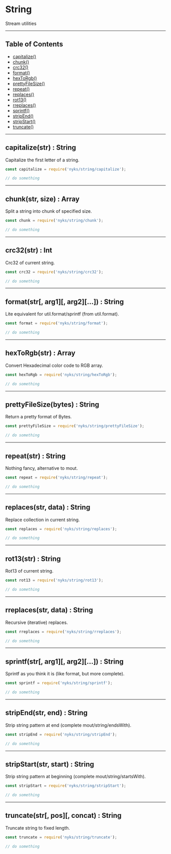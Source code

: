 # String

Stream utilities

------

## Table of Contents

  * [capitalize()](#capitalize)
  * [chunk()](#chunk)
  * [crc32()](#crc32)
  * [format()](#format)
  * [hexToRgb()](#hexToRgb)
  * [prettyFileSize()](#prettyFileSize)
  * [repeat()](#repeat)
  * [replaces()](#replaces)
  * [rot13()](#rot13)
  * [rreplaces()](#rreplaces)
  * [sprintf()](#sprintf)
  * [stripEnd()](#stripEnd)
  * [stripStart()](#stripStart)
  * [truncate()](#truncate)

------

<a name="capitalize"></a>
## capitalize(str) : String

Capitalize the first letter of a string.

```javascript
const capitalize = require('nyks/string/capitalize');

// do something
```

------

<a name="chunk"></a>
## chunk(str, size) : Array

Split a string into chunk of specified size.

```javascript
const chunk = require('nyks/string/chunk');

// do something
```

------

<a name="crc32"></a>
## crc32(str) : Int

Crc32 of current string.

```javascript
const crc32 = require('nyks/string/crc32');

// do something
```

------

<a name="format"></a>
## format(str[, arg1][, arg2][...]) : String

Lite equivalent for util.format/sprintf (from util.format).

```javascript
const format = require('nyks/string/format');

// do something
```

------

<a name="hexToRgb"></a>
## hexToRgb(str) : Array

Convert Hexadecimal color code to RGB array.

```javascript
const hexToRgb = require('nyks/string/hexToRgb');

// do something
```

------

<a name="prettyFileSize"></a>
## prettyFileSize(bytes) : String

Return a pretty format of Bytes.

```javascript
const prettyFileSize = require('nyks/string/prettyFileSize');

// do something
```

------

<a name="repeat"></a>
## repeat(str) : String

Nothing fancy, alternative to mout.

```javascript
const repeat = require('nyks/string/repeat');

// do something
```

------

<a name="replaces"></a>
## replaces(str, data) : String

Replace collection in current string.

```javascript
const replaces = require('nyks/string/replaces');

// do something
```

------

<a name="rot13"></a>
## rot13(str) : String

Rot13 of current string.

```javascript
const rot13 = require('nyks/string/rot13');

// do something
```

------

<a name="rreplaces"></a>
## rreplaces(str, data) : String

Recursive (iterative) replaces.

```javascript
const rreplaces = require('nyks/string/rreplaces');

// do something
```

------

<a name="sprintf"></a>
## sprintf(str[, arg1][, arg2][...]) : String

Sprintf as you think it is (like format, but more complete).

```javascript
const sprintf = require('nyks/string/sprintf');

// do something
```

------

<a name="stripEnd"></a>
## stripEnd(str, end) : String

Strip string pattern at end (complete mout/string/endsWith).

```javascript
const stripEnd = require('nyks/string/stripEnd');

// do something
```

------

<a name="stripStart"></a>
## stripStart(str, start) : String

Strip string pattern at beginning (complete mout/string/startsWith).

```javascript
const stripStart = require('nyks/string/stripStart');

// do something
```

------

<a name="truncate"></a>
## truncate(str[, pos][, concat) : String

Truncate string to fixed length.

```javascript
const truncate = require('nyks/string/truncate');

// do something
```
